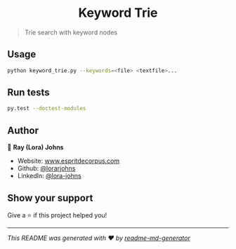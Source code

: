 <h1 align="center">Keyword Trie</h1>

> Trie search with keyword nodes

## Usage

```sh
python keyword_trie.py --keywords=<file> <textfile>...
```

## Run tests

```sh
py.test --doctest-modules
```

## Author

👤 **Ray (Lora) Johns**

* Website: www.espritdecorpus.com
* Github: [@lorarjohns](https://github.com/lorarjohns)
* LinkedIn: [@lora-johns](https://linkedin.com/in/lora-johns)

## Show your support

Give a ⭐️ if this project helped you!

***
_This README was generated with ❤️ by [readme-md-generator](https://github.com/kefranabg/readme-md-generator)_